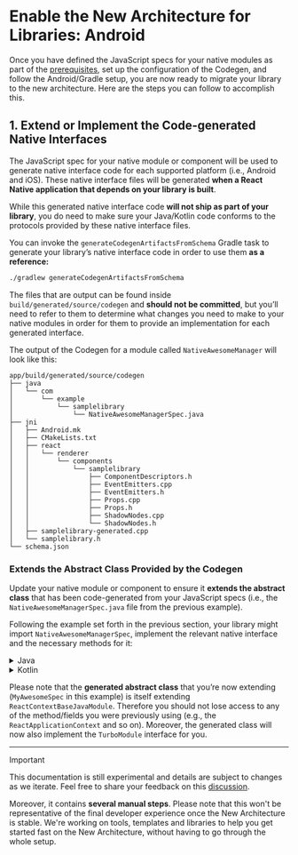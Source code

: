 # Enable the New Architecture for Libraries: Android

Once you have defined the JavaScript specs for your native modules as part of the [prerequisites](./enable-libraries-prerequisites.md), set up the configuration of the Codegen, and follow the Android/Gradle setup, you are now ready to migrate your library to the new architecture. Here are the steps you can follow to accomplish this.

## 1. Extend or Implement the Code-generated Native Interfaces

The JavaScript spec for your native module or component will be used to generate native interface code for each supported platform (i.e., Android and iOS). These native interface files will be generated **when a React Native application that depends on your library is built**.

While this generated native interface code **will not ship as part of your library**, you do need to make sure your Java/Kotlin code conforms to the protocols provided by these native interface files.

You can invoke the `generateCodegenArtifactsFromSchema` Gradle task to generate your library’s native interface code in order to use them **as a reference:**

```bash
./gradlew generateCodegenArtifactsFromSchema
```

The files that are output can be found inside `build/generated/source/codegen` and **should not be committed**, but you’ll need to refer to them to determine what changes you need to make to your native modules in order for them to provide an implementation for each generated interface.

The output of the Codegen for a module called `NativeAwesomeManager` will look like this:

```
app/build/generated/source/codegen
├── java
│   └── com
│       └── example
│           └── samplelibrary
│               └── NativeAwesomeManagerSpec.java
├── jni
│   ├── Android.mk
│   ├── CMakeLists.txt
│   ├── react
│   │   └── renderer
│   │       └── components
│   │           └── samplelibrary
│   │               ├── ComponentDescriptors.h
│   │               ├── EventEmitters.cpp
│   │               ├── EventEmitters.h
│   │               ├── Props.cpp
│   │               ├── Props.h
│   │               ├── ShadowNodes.cpp
│   │               └── ShadowNodes.h
│   ├── samplelibrary-generated.cpp
│   └── samplelibrary.h
└── schema.json
```

### Extends the Abstract Class Provided by the Codegen

Update your native module or component to ensure it **extends the abstract class** that has been code-generated from your JavaScript specs (i.e., the `NativeAwesomeManagerSpec.java` file from the previous example).

Following the example set forth in the previous section, your library might import `NativeAwesomeManagerSpec`, implement the relevant native interface and the necessary methods for it:

<details>
<summary>Java</summary>

```java
import androidx.annotation.NonNull;

import com.example.samplelibrary.NativeAwesomeManagerSpec;
import com.facebook.react.bridge.Promise;
import com.facebook.react.bridge.ReactApplicationContext;

public class NativeAwesomeManager extends NativeAwesomeManagerSpec {

    public static final String NAME = "NativeAwesomeManager";

    public NativeAwesomeManager(ReactApplicationContext reactContext) {
        super(reactContext);
    }

    @Override
    public void getString(String id, Promise promise) {
        // Implement this method
    }

    @NonNull
    @Override
    public String getName() {
        return NAME;
    }
}
```

</details>
<details>
<summary>Kotlin</summary>

```kotlin
import com.example.samplelibrary.NativeAwesomeManagerSpec
import com.facebook.react.bridge.Promise
import com.facebook.react.bridge.ReactApplicationContext

class NativeAwesomeManager(reactContext: ReactApplicationContext) :
    NativeAwesomeManagerSpec(reactContext) {
    override fun getString(id: String, promise: Promise) {
        // Implement this method
    }

    override fun getName() = NAME

    companion object {
        val NAME = "NativeAwesomeManager"
    }
}
```

</details>

Please note that the **generated abstract class** that you’re now extending (`MyAwesomeSpec` in this example) is itself extending `ReactContextBaseJavaModule`. Therefore you should not lose access to any of the method/fields you were previously using (e.g., the `ReactApplicationContext` and so on). Moreover, the generated class will now also implement the `TurboModule` interface for you.

---

> [!IMPORTANT]
> This documentation is still experimental and details are subject to changes as we iterate.
> Feel free to share your feedback on this [discussion](https://github.com/reactwg/react-native-new-architecture/discussions/8).
>
> Moreover, it contains **several manual steps**. Please note that this won't be representative of the final developer experience once the New Architecture is stable. We're working on tools, templates and libraries to help you get started fast on the New Architecture, without having to go through the whole setup.
